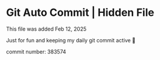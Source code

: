 # Git Auto Commit | Hidden File

This file was added Feb 12, 2025

Just for fun and keeping my daily git commit active 🤪

commit number: 383574
